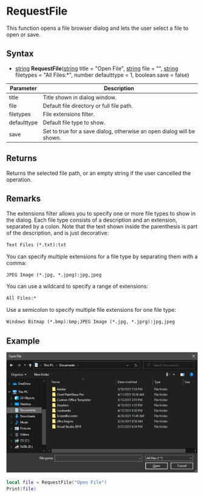 # RequestFile
This function opens a file browser dialog and lets the user select a file to open or save.

## Syntax

- [string](https://www.lua.org/manual/5.4/manual.html#6.4) **RequestFile**([string](https://www.lua.org/manual/5.4/manual.html#6.4) title = "Open File", [string](https://www.lua.org/manual/5.4/manual.html#6.4) file = "", [string](https://www.lua.org/manual/5.4/manual.html#6.4) filetypes = "All Files:*", number defaulttype = 1, boolean save = false)

| Parameter | Description |
| ----- | ----- |
| title | Title shown in dialog window. |
| file | Default file directory or full file path. |
| filetypes | File extensions filter. |
| defaulttype | Default file type to show. |
| save | Set to true for a save dialog, otherwise an open dialog will be shown. |

## Returns
Returns the selected file path, or an empty string if the user cancelled the operation.

## Remarks
The extensions filter allows you to specify one or more file types to show in the dialog. Each file type consists of a description and an extension, separated by a colon. Note that the text shown inside the parenthesis is part of the description, and is just decorative:

```txt
Text Files (*.txt):txt
```

You can specify multiple extensions for a file type by separating them with a comma:

```txt
JPEG Image (*.jpg, *.jpeg):jpg,jpeg
```

You can use a wildcard to specify a range of extensions:

```txt
All Files:*
```

Use a semicolon to specify multiple file extensions for one file type:

```txt
Windows Bitmap (*.bmp):bmp;JPEG Image (*.jpg, *.jprg):jpg,jpeg
```

## Example

![](https://github.com/Leadwerks/Documentation/raw/master/Images/RequestFile.png)

```lua
local file = RequestFile("Open File")
Print(file)
```
